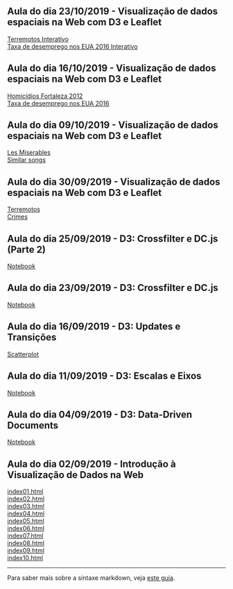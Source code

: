 ## Aula do dia 23/10/2019 - Visualização de dados espaciais na Web com D3 e Leaflet
[Terremotos Interativo](d3_interactive/d3-com-crossfilter-dc-js-e-leaflet-parte-2-interativo/index.html)<br>
[Taxa de desemprego nos EUA 2016 Interativo](d3_interactive/taxa-de-desemprego-nos-eua-em-agosto-de-2016-interativo/index.html)<br>


## Aula do dia 16/10/2019 - Visualização de dados espaciais na Web com D3 e Leaflet
[Homicídios Fortaleza 2012](d3_color/homicidios-em-fortaleza-em-2012/index.html)<br>
[Taxa de desemprego nos EUA 2016](d3_color/taxa-de-desemprego-nos-eua-em-agosto-de-2016/index.html)<br>

## Aula do dia 09/10/2019 - Visualização de dados espaciais na Web com D3 e Leaflet
[Les Miserables](d3_network/les-miserables/index.html)<br>
[Similar songs](d3_network/similar-song-network/index.html)<br>

## Aula do dia 30/09/2019 - Visualização de dados espaciais na Web com D3 e Leaflet
[Terremotos](d3_leaflet/d3-com-crossfilter-e-dc-js-e-leaflet/index.html)<br>
[Crimes](d3_leaflet/crimes-in-chicago/index.html)<br>

## Aula do dia 25/09/2019 - D3: Crossfilter e DC.js (Parte 2)
[Notebook](d3_crossfilter_2/index.html)<br>

## Aula do dia 23/09/2019 - D3: Crossfilter e DC.js
[Notebook](d3_crossfilter/index.html)<br>

## Aula do dia 16/09/2019 - D3: Updates e Transições
[Scatterplot](d3_update/scatterplot.html)<br>

## Aula do dia 11/09/2019 - D3: Escalas e Eixos
[Notebook](d3_scale/notebook.html)<br>

## Aula do dia 04/09/2019 - D3: Data-Driven Documents
[Notebook](d3_intro/notebook.html)<br>

## Aula do dia 02/09/2019 - Introdução à Visualização de Dados na Web

[index01.html](basic/index01.html)<br>
[index02.html](basic/index02.html)<br>
[index03.html](basic/index03.html)<br>
[index04.html](basic/index04.html)<br>
[index05.html](basic/index05.html)<br>
[index06.html](basic/index06.html)<br>
[index07.html](basic/index07.html)<br>
[index08.html](basic/index08.html)<br>
[index09.html](basic/index09.html)<br>
[index10.html](basic/index10.html)<br>

---

Para saber mais sobre a sintaxe markdown, veja [este guia](https://guides.github.com/features/mastering-markdown/).
